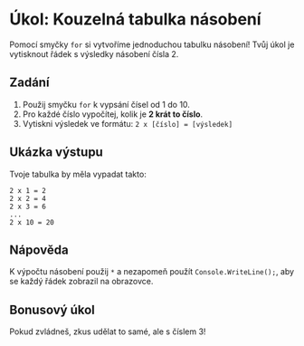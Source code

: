
# Úkol: Kouzelná tabulka násobení

Pomocí smyčky `for` si vytvoříme jednoduchou tabulku násobení! Tvůj úkol je vytisknout řádek s výsledky násobení čísla 2.

## Zadání
1. Použij smyčku `for` k vypsání čísel od 1 do 10.
2. Pro každé číslo vypočítej, kolik je **2 krát to číslo**.
3. Vytiskni výsledek ve formátu: `2 x [číslo] = [výsledek]`

## Ukázka výstupu
Tvoje tabulka by měla vypadat takto:

```
2 x 1 = 2  
2 x 2 = 4  
2 x 3 = 6  
...
2 x 10 = 20  
```

## Nápověda
K výpočtu násobení použij `*` a nezapomeň použít `Console.WriteLine();`, aby se každý řádek zobrazil na obrazovce.

## Bonusový úkol
Pokud zvládneš, zkus udělat to samé, ale s číslem 3!
